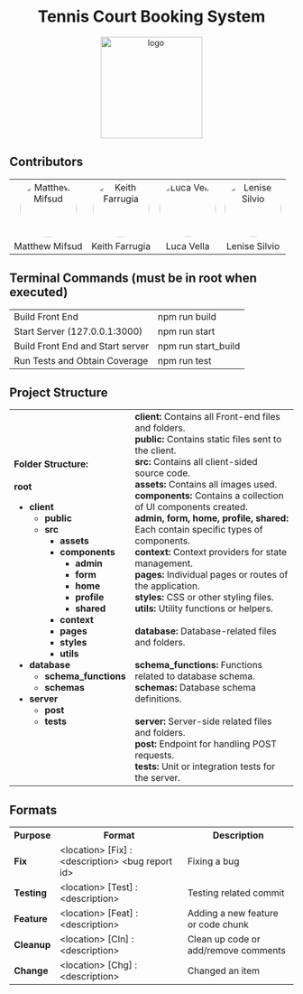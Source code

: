 <h1 align="center"> Tennis Court Booking System</h1>

<p align="center"><a target="_blank" rel="noopener noreferrer"><img width="180" src="https://i.ibb.co/z6nLrz5/logo.png" alt="logo"></a></p>

## Contributors
<div width="100%">
    <table style="margin: 0 auto;" align="center">
        <tr>
            <td align="center"><a href="https://github.com/mifsudmatthew"><img alt="Matthew Mifsud" style="width: 100px; border-radius: 50%;" src="https://avatars.githubusercontent.com/u/97695752?v=4"/></a></td>
            <td align="center"><a href="https://github.com/KeithFarrugia"><img alt="Keith Farrugia" style="width: 100px; border-radius: 50%;" src="https://avatars.githubusercontent.com/u/148719589?v=4"/></a></td>
            <td align="center"><a href="https://github.com/FirePhoenixBro"><img alt="Luca Vella" style="width: 100px; border-radius: 50%;" src="https://avatars.githubusercontent.com/u/104022853?v=4"/></a></td>
            <td align="center"><a href="https://github.com/lensil"><img alt="Lenise Silvio" style="width: 100px; border-radius: 50%;" src="https://avatars.githubusercontent.com/u/147991201?v=4"/></a></td>
        </tr>
        <tr>
            <td align="center"> Matthew Mifsud </td>
            <td align="center"> Keith Farrugia </td>
            <td align="center"> Luca Vella </td>
            <td align="center"> Lenise Silvio </td>
        </tr>
    </table>
</div>


## Terminal Commands (must be in root when executed)

<table align="center">
    <tr>
    <td>Build Front End</td>
    <td>npm run build</td>
    </tr> 
    <tr>
    <td>Start Server  (127.0.0.1:3000)</td>
    <td>
    npm run start
    </td>
    </tr>
    <tr>
    <td>Build Front End and Start server</td>
    <td>
    npm run start_build
    </td>
    </tr>
    <tr>
    <td>Run Tests and Obtain Coverage</td>
    <td>
    npm run test
    </td>
    </tr>
</table>

## Project Structure

<table style="margin: 0 auto;" align="center">
  <tr>
    <td>
      <b>Folder Structure:</b>
      <br>
      <br><b>root</b>
      <ul>
        <li><b>client</b>
          <ul>
            <li><b>public</b></li>
            <li><b>src</b>
              <ul>
                <li><b>assets</b></li>
                <li><b>components</b>
                  <ul>
                    <li><b>admin</b></li>
                    <li><b>form</b></li>
                    <li><b>home</b></li>
                    <li><b>profile</b></li>
                    <li><b>shared</b></li>
                  </ul>
                </li>
                <li><b>context</b></li>
                <li><b>pages</b></li>
                <li><b>styles</b></li>
                <li><b>utils</b></li>
              </ul>
            </li>
          </ul>
        </li>
        <li><b>database</b>
          <ul>
            <li><b>schema_functions</b></li>
            <li><b>schemas</b></li>
          </ul>
        </li>
        <li><b>server</b>
          <ul>
            <li><b>post</b></li>
            <li><b>tests</b></li>
          </ul>
        </li>
      </ul>
    </td>
    <td>
      <b>client:</b> Contains all Front-end files and folders.
      <br>
      <b>public:</b> Contains static files sent to the client.
      <br>
      <b>src:</b> Contains all client-sided source code.
      <br>
      <b>assets:</b> Contains all images used.
      <br>
      <b>components:</b> Contains a collection of UI components created.
      <br>
      <b>admin, form, home, profile, shared:</b> Each contain specific types of components.
      <br>
      <b>context:</b> Context providers for state management.
      <br>
      <b>pages:</b> Individual pages or routes of the application.
      <br>
      <b>styles:</b> CSS or other styling files.
      <br>
      <b>utils:</b> Utility functions or helpers.
      <br>
      <br>
      <b>database:</b> Database-related files and folders.
      <br>
      <br>
      <b>schema_functions:</b> Functions related to database schema.
      <br>
      <b>schemas:</b> Database schema definitions.
      <br>
      <br>
      <b>server:</b> Server-side related files and folders.
      <br>
      <b>post:</b> Endpoint for handling POST requests.
      <br>
      <b>tests:</b> Unit or integration tests for the server.
    </td>
  </tr>
</table>





## Formats

<table align="center">
  <tr>
    <th><b>Purpose</b></th>
    <th> Format</th>
    <th> Description</th>
  </tr>

  <tr>
    <td><b>Fix</b></td>
    <td>&lt;location&gt; [Fix] : &lt;description&gt; &lt;bug report id&gt;</td>
    <td>Fixing a bug</td>
  </tr>
  
  <tr>
    <td><b>Testing</b></td>
    <td>&lt;location&gt; [Test] : &lt;description&gt;</td>
    <td>Testing related commit</td>
  </tr>

  <tr>
    <td><b>Feature</b></td>
    <td>&lt;location&gt; [Feat] : &lt;description&gt;</td>
    <td>Adding a new feature or code chunk</td>
  </tr>

  <tr>
    <td><b>Cleanup</b></td>
    <td>&lt;location&gt; [Cln] : &lt;description&gt;</td>
    <td>Clean up code or add/remove comments</td>
  </tr>

  <tr>
    <td><b>Change</b></td>
    <td>&lt;location&gt; [Chg] : &lt;description&gt;</td>
    <td>Changed an item</td>
  </tr>
</table>
